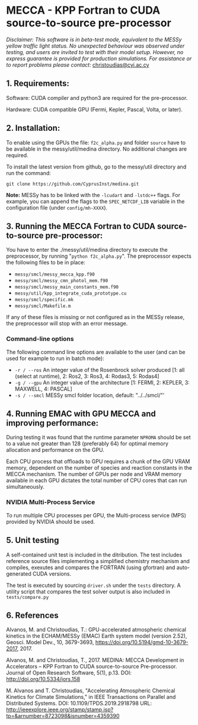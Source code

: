 # MECCA - KPP Fortran to CUDA source-to-source pre-processor

*Disclaimer: This software is in beta-test mode, 
equivalent to the MESSy yellow traffic light status.
No unexpected behaviour was observed under testing, and users are 
invited to test with their model setup. However, no express guarantee
is provided for production simulations. 
For assistance or to report problems please contact:* christoudias@cyi.ac.cy
 
## 1. Requirements:

Software: CUDA compiler and python3 are required for the pre-processor. 

Hardware: CUDA compatible GPU (Fermi, Kepler, Pascal, Volta, or later). 

## 2. Installation:

To enable using the GPUs the file: 
`f2c_alpha.py`  and folder `source` 
have to be available in the messy/util/medina directory. 
No additional changes are required. 

To install the latest version from github, go to the messy/util directory
and run the command:

`git clone https://github.com/CyprusInst/medina.git`

**Note:** MESSy has to be linked with the `-lcudart` and `-lstdc++` flags. 
For example, you can append the flags to the `SPEC_NETCDF_LIB` variable 
in the configuration file (under `config/mh-XXXX`).

## 3. Running the MECCA Fortran to CUDA source-to-source pre-processor:

You have to enter the ./messy/util/medina directory to execute the
preprocessor, by running "`python f2c_alpha.py`". The preprocessor expects
the following files to be in place:

* `messy/smcl/messy_mecca_kpp.f90`
* `messy/smcl/messy_cmn_photol_mem.f90`
* `messy/smcl/messy_main_constants_mem.f90`
* `messy/util/kpp_integrate_cuda_prototype.cu`
* `messy/smcl/specific.mk`
* `messy/smcl/Makefile.m`
 
If any of these files is missing or not configured as in the MESSy release,
the preprocessor will stop with an error message.

### Command-line options

The following command line options are available to the user
(and can be used for example to run in batch mode):

* `-r / --ros`  An integer value of the Rosenbrock solver produced [1: all (select at runtime), 2: Ros2, 3: Ros3, 4: Rodas3, 5: Rodas4]
* `-g / --gpu`  An integer value of the architecture [1: FERMI, 2: KEPLER, 3: MAXWELL, 4: PASCAL]
* `-s / --smcl` MESSy smcl folder location, default: "../../smcl/"'


## 4. Running EMAC with GPU MECCA and improving performance:

During testing it was found that the runtime parameter `NPROMA` should be set 
to a value not greater than 128 (preferably 64) for optimal memory allocation 
and performance on the GPU.

Each CPU process that offloads to GPU requires a chunk of the GPU VRAM memory,
dependent on the number of species and reaction constants in the MECCA mechanism. 
The number of GPUs per node and VRAM memory available in each GPU dictates the
total number of CPU cores that can run simultaneously.

### NVIDIA Multi-Process Service
To run multiple CPU processes per GPU, the Multi-process service (MPS) provided 
by NVIDIA should be used.

## 5. Unit testing

A self-contained unit test is included in the ditribution. The test includes 
reference source files implementing a simplified chemistry mechanism and 
compiles, exexutes and compares the FORTRAN (using gfortran) 
and auto-generated CUDA versions.

The test is executed by sourcing `driver.sh` under the `tests` directory. 
A utility script that compares the test solver output is also included in `tests/compare.py`

## 6. References

Alvanos, M. and Christoudias, T.: GPU-accelerated atmospheric chemical kinetics in the ECHAM/MESSy (EMAC) Earth system model (version 2.52), Geosci. Model Dev., 10, 3679-3693, https://doi.org/10.5194/gmd-10-3679-2017, 2017. 

Alvanos, M. and Christoudias, T., 2017. MEDINA: MECCA Development in Accelerators – KPP Fortran to CUDA source-to-source Pre-processor. Journal of Open Research Software, 5(1), p.13. DOI: http://doi.org/10.5334/jors.158

M. Alvanos and T. Christoudias, "Accelerating Atmospheric Chemical Kinetics for Climate Simulations," in IEEE Transactions on Parallel and Distributed Systems. DOI: 10.1109/TPDS.2019.2918798
URL: http://ieeexplore.ieee.org/stamp/stamp.jsp?tp=&arnumber=8723098&isnumber=4359390

